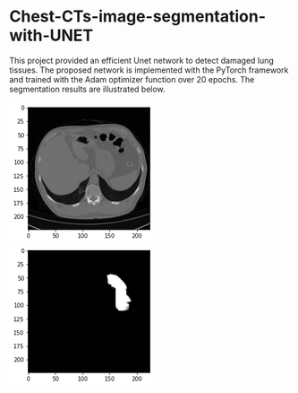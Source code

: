 # Chest-CTs-image-segmentation-with-UNET
This project provided an efficient Unet network to detect damaged lung tissues. The proposed network is implemented with the PyTorch framework and trained with the Adam optimizer function over 20 epochs. The segmentation results are illustrated below.

![My Image](CT_CHEST.png)
![My Image](CT_predicted.png)
